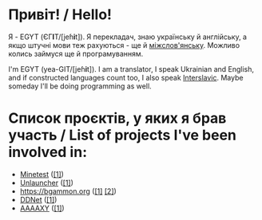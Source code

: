 # Привіт! / Hello!
Я - EGYT (ЄГ**І**Т/[jeɦ**i**t]). Я перекладач, знаю українську й англійську, а якщо штучні мови теж рахуються - ще й [міжслов'янську](https://uk.wikipedia.org/wiki/Міжслов'янська_мова). Можливо колись займуся ще й програмуванням.

I'm EGYT (yea-GIT/[jeɦ**i**t]). I am a translator, I speak Ukrainian and English, and if constructed languages count too, I also speak [Interslavic](https://en.wikipedia.org/wiki/Interslavic_language). Maybe someday I'll be doing programming as well.

# Список проєктів, у яких я брав участь / List of projects I've been involved in:
- [Minetest](https://www.minetest.net) ([[1]](https://github.com/minetest/minetest_game/pull/3070))
- [Unlauncher](https://jkuester.github.io/unlauncher) ([[1]](https://github.com/jkuester/unlauncher/pull/224))
- https://bgammon.org ([[1]](https://hosted.weblate.org/user/?q=translates:uk%20contributes:bgammon/boxcars) [[2]](https://hosted.weblate.org/user/?q=translates:uk%20contributes:bgammon/bgammon-server))
- [DDNet](https://ddnet.org) ([[1]](https://github.com/ddnet/ddnet/pulls?q=is:pr+author:EGYT5453))
- [AAAAXY](https://divverent.github.io/aaaaxy) ([[1]](https://github.com/divVerent/aaaaxy/pull/382))
